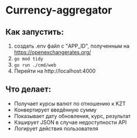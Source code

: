 # Currency-aggregator

## Как запустить:
1. создать .env файл с "APP_ID", полученным на https://openexchangerates.org/ 
2. `go mod tidy`
3. `go run ./cmd/web`
4. Перейти на http://localhost:4000

## Что делает:
- Получает курсы валют по отношению к KZT
- Конвертирует введённую сумму
- Показывает дату обновления, курс, результат
- Кэширует JSON в случае недоступности API
- Логирует действия пользователя